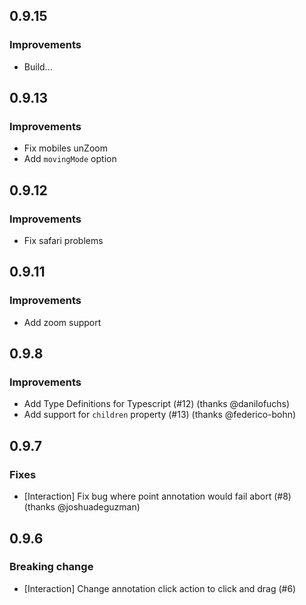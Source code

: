 ## 0.9.15

### Improvements

- Build...

## 0.9.13

### Improvements

- Fix mobiles unZoom
- Add `movingMode` option

## 0.9.12

### Improvements

- Fix safari problems

## 0.9.11

### Improvements

- Add zoom support

## 0.9.8

### Improvements

- Add Type Definitions for Typescript (#12) (thanks @danilofuchs)
- Add support for `children` property (#13) (thanks @federico-bohn)

## 0.9.7

### Fixes

- [Interaction] Fix bug where point annotation would fail abort (#8) (thanks @joshuadeguzman)

## 0.9.6

### Breaking change

- [Interaction] Change annotation click action to click and drag (#6)
